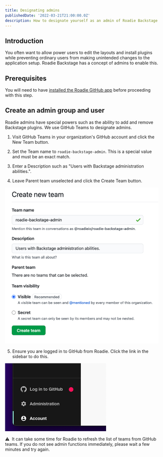 ```yaml
---
title: Designating admins
publishedDate: '2022-03-21T21:00:00.0Z'
description: How to designate yourself as an admin of Roadie Backstage.
---
```


## Introduction

You often want to allow power users to edit the layouts and install plugins while preventing
ordinary users from making unintended changes to the application setup. Roadie Backstage has a
concept of admins to enable this.

## Prerequisites

You will need to have [installed the Roadie GitHub app](/docs/gettting-started/install-github-app/) before proceeding with this step.

## Create an admin group and user

Roadie admins have special powers such as the ability to add and remove Backstage plugins. We use GitHub Teams to designate admins.

1. Visit GitHub Teams in your organization's GitHub account and click the New Team button.

2. Set the Team name to `roadie-backstage-admin`. This is a special value and must be an exact match.

3. Enter a Description such as "Users with Backstage administration abilities.".

4. Leave Parent team unselected and click the Create Team button.

![Form for creating a team on GitHub](./github-create-team-form.png)

5. Ensure you are logged in to GitHub from Roadie. Click the link in the sidebar to do this.

![A link that says "Log in to GitHub"](./sidebar-log-into-github.png)

⚠️  &nbsp;It can take some time for Roadie to refresh the list of teams from GitHub teams. If you do not see admin functions immediately, please wait a few minutes and try again.
